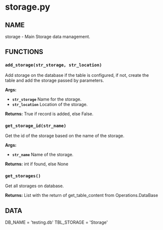 # storage.py

## NAME
storage - Main Storage data management.

## FUNCTIONS

### `add_storage(str_storage, str_location)`
Add storage on the database if the table is configured, if not, create the table and add the
storage passed by parameters.

**Args:**

 * **`str_storage`**  Name for the storage.
 * **`str_location`**  Location of the storage.

**Returns:** True if record is added, else False.


### `get_storage_id(str_name)`
Get the id of the storage based on the name of the storage.

**Args:**

 * **`str_name`**  Name of the storage.

**Returns:** int if found, else None


### `get_storages()`
Get all storages on database.

**Returns:** List with the return of get_table_content from Operations.DataBase

## DATA
DB_NAME = 'testing.db'
TBL_STORAGE = 'Storage'
